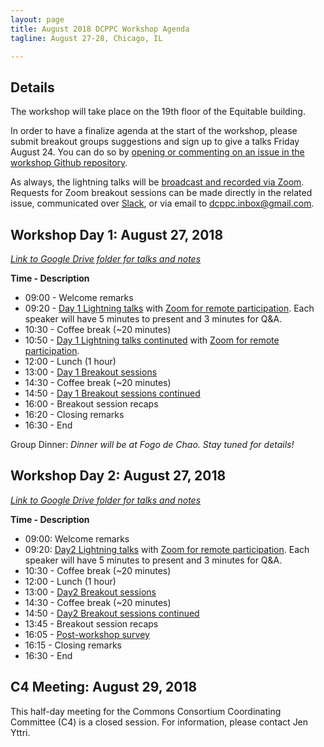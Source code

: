 ```yaml
---
layout: page
title: August 2018 DCPPC Workshop Agenda
tagline: August 27-28, Chicago, IL

---
```


## Details

The workshop will take place on the 19th floor of the Equitable building.

In order to have a finalize agenda at the start of the workshop, please submit breakout groups suggestions and sign up to give a talks Friday August 24. You can do so by [opening or commenting on an issue in the workshop Github repository](https://github.com/dcppc/2018-august-workshop/issues). 

As always, the lightning talks will be [broadcast and recorded via Zoom](https://zoom.us/j/364678101). Requests for Zoom breakout sessions can be made directly in the related issue, communicated over [Slack](http://bit.ly/DCPPCslack), or via email to <dcppc.inbox@gmail.com>.

## Workshop Day 1: August 27, 2018 

*[Link to Google Drive folder for talks and notes](http://bit.ly/AugustGoogleDrive)*

**Time - Description**
- 09:00 - Welcome remarks
- 09:20 - [Day 1 Lightning talks](https://github.com/dcppc/2018-august-workshop/issues/1) with [Zoom for remote participation](https://zoom.us/j/364678101). Each speaker will have 5 minutes to present and 3 minutes for Q&A.
- 10:30 - Coffee break (~20 minutes)
- 10:50 - [Day 1 Lightning talks continuted](https://github.com/dcppc/2018-august-workshop/issues/1) with [Zoom for remote participation](https://zoom.us/j/364678101).
- 12:00 - Lunch (1 hour)         
- 13:00 - [Day 1 Breakout sessions](https://github.com/dcppc/2018-august-workshop/issues?utf8=✓&q=is%3Aopen+label%3A%22Day+1%22+%26+%22breakout+session%22)
- 14:30 - Coffee break (~20 minutes)
- 14:50 - [Day 1 Breakout sessions continued ](https://github.com/dcppc/2018-august-workshop/issues?utf8=✓&q=is%3Aopen+label%3A%22Day+1%22+%26+%22breakout+session%22)
- 16:00 - Breakout session recaps
- 16:20 - Closing remarks
- 16:30 - End

Group Dinner: _Dinner will be at Fogo de Chao. Stay tuned for details!_ 

## Workshop Day 2: August 27, 2018 

*[Link to Google Drive folder for talks and notes](http://bit.ly/AugustGoogleDrive)*

**Time - Description**
- 09:00: Welcome remarks
- 09:20: [Day2 Lightning talks](https://github.com/dcppc/2018-august-workshop/issues/2) with [Zoom for remote participation](https://zoom.us/j/364678101). Each speaker will have 5 minutes to present and 3 minutes for Q&A.
- 10:30 - Coffee break (~20 minutes)
- 12:00 -  Lunch (1 hour)         
- 13:00 - [Day2 Breakout sessions](https://github.com/dcppc/2018-august-workshop/issues?utf8=✓&q=is%3Aopen+label%3A%22Day+2%22+%26+%22breakout+session%22+)
- 14:30 - Coffee break (~20 minutes)
- 14:50 - [Day2 Breakout sessions continued](https://github.com/dcppc/2018-august-workshop/issues?utf8=✓&q=is%3Aopen+label%3A%22Day+2%22+%26+%22breakout+session%22+)
- 13:45 - Breakout session recaps
- 16:05 - [Post-workshop survey](https://ucdavis.co1.qualtrics.com/jfe/form/SV_43isVLx7nDYnOuN)
- 16:15 - Closing remarks
- 16:30 - End
 

## C4 Meeting: August 29, 2018 

This half-day meeting for the Commons Consortium Coordinating Committee (C4) is a closed session. For information, please contact Jen Yttri.